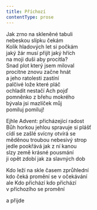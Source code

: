 ```yaml
---
title: Příchozí
contentType: prose
---
```


<section>

Jak zrno na skleněné tabuli  
nebeskou slípku čekám  
Kolik hladových let si počkám  
jaký žár musí přijít jaký hřích  
na moji duši aby procitla?  
Snad plot který jsem miloval  
procitne znovu začne hnát  
a jeho ratolesti zastíní  
palčivé lože které pláč  
ochladit nestačí Ach pojď  
pomněnko z břehu mokrého  
bývala jsi mazlíček můj  
pomiluj pomiluj!

Ejhle Advent: přicházející radost  
Bůh horkou jehlou spravuje si plášť  
cídí se zašlé svícny otvírá se  
měděnou troubou nebesivý strop  
jedle pookřává jak z ní kanou  
slzy země krásné pousmání  
ji opět zdobí jak za slavných dob

Kdo leží na skle časem zprůhlední  
kdo čeká promění se v očekávání  
ale Kdo přichází kdo přichází  
v příchozího se promění

a přijde

</section>
